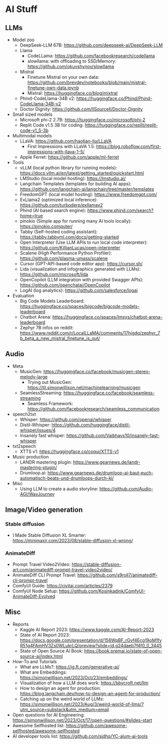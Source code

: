 # AI Stuff


## LLMs
- Model zoo
  - DeepSeek-LLM 67B: https://github.com/deepseek-ai/DeepSeek-LLM
  - Llama
    - CodeLLama: https://github.com/facebookresearch/codellama
    - slowllama: with offloading to SSD/Memory: https://github.com/okuvshynov/slowllama
  - Mistral
    - Finetune Mistral on your own data: https://github.com/brevdev/notebooks/blob/main/mistral-finetune-own-data.ipynb
    - Mixtral: https://huggingface.co/blog/mixtral
  - Phind-CodeLlama-34B v2: https://huggingface.co/Phind/Phind-CodeLlama-34B-v2
  - Doctor Dignity: https://github.com/llSourcell/Doctor-Dignity
- Small sized models
  - Microsoft phi-2 2.7B: https://huggingface.co/microsoft/phi-2
  - Replit Code v1.5 3B for coding: https://huggingface.co/replit/replit-code-v1_5-3b
- Multimodal models
  - LLaVA: https://github.com/haotian-liu/LLaVA
    - First Impressions with LLaVA 1.5: https://blog.roboflow.com/first-impressions-with-llava-1-5/
  - Apple Ferret: https://github.com/apple/ml-ferret
- Tools
  - vLLM (local python library for running models): https://docs.vllm.ai/en/latest/getting_started/quickstart.html
  - LMStudio (local model hosting): https://lmstudio.ai/
  - Langchain Templates (templates for building AI apps): https://github.com/langchain-ai/langchain/tree/master/templates
  - FreedomGPT (local model hosting): https://www.freedomgpt.com/
  - ExLlama2 (optimized local inference): https://github.com/turboderp/exllamav2
  - Phind (AI based search engine): https://www.phind.com/search?home=true
  - pinokio (Simple app for running many AI tools locally): https://pinokio.computer/
  - Tabby (Self-hosted coding assistant): https://tabby.tabbyml.com/docs/getting-started
  - Open Interpreter (Use LLM APIs to run local code interpreter): https://github.com/KillianLucas/open-interpreter
  - Scalene (High Performance Python Profiler): https://github.com/plasma-umass/scalene
  - Cursor (GPT-API-based code editor app): https://cursor.sh/
  - Lida (visualization and infographics generated with LLMs): https://github.com/microsoft/lida
  - OpenCopilot (LLM integration with provided Swagger APIs): https://github.com/openchatai/OpenCopilot
  - LogAI (log analytics): https://github.com/salesforce/logai
- Evaluation
  - Big Code Models Leaderboard: https://huggingface.co/spaces/bigcode/bigcode-models-leaderboard
  - Chatbot Arena: https://huggingface.co/spaces/lmsys/chatbot-arena-leaderboard
  - Zephyr 7B infos on reddit: https://www.reddit.com/r/LocalLLaMA/comments/17hjgdg/zephyr_7b_beta_a_new_mistral_finetune_is_out/


## Audio
- Meta
  - MusicGen: https://huggingface.co/facebook/musicgen-stereo-melody-large
    - Trying out MusicGen: https://til.simonwillison.net/machinelearning/musicgen
  - SeamlessStreaming: https://huggingface.co/facebook/seamless-streaming
    - Seamless Framework: https://github.com/facebookresearch/seamless_communication 
- speech2txt
  - Whisper: https://github.com/openai/whisper
  - Distil-Whisper: https://github.com/huggingface/distil-whisper/issues/4
  - Insanely fast whisper: https://github.com/Vaibhavs10/insanely-fast-whisper
- txt2speech
  - XTTS v1: https://huggingface.co/coqui/XTTS-v1 
- Music production
  - LANDR mastering plugin: https://www.gearnews.de/landr-mastering-plugin/
  - Drumloop.ai: https://www.gearnews.de/drumloop-ai-baut-euch-automatisch-beats-und-drumloops-durch-ki/
- Misc
  - Using LLM to create a audio storyline: https://github.com/Audio-AGI/WavJourney

## Image/Video generation

### Stable diffusion
- I Made Stable Diffusion XL Smarter: https://minimaxir.com/2023/08/stable-diffusion-xl-wrong/

### AnimateDiff
- Prompt Travel Video2Video: https://stable-diffusion-art.com/animatediff-prompt-travel-video2video/
- AnimateDiff CLI Prompt Travel: https://github.com/s9roll7/animatediff-cli-prompt-travel
- ComfyUI Guide: https://civitai.com/articles/2379
- ComfyUI Node Setup: https://github.com/Kosinkadink/ComfyUI-AnimateDiff-Evolved


## Misc
- Reports
  - Kaggle AI Report 2023: https://www.kaggle.com/AI-Report-2023
  - State of AI Report 2023: https://docs.google.com/presentation/d/156WpBF_rGvf4Ecg19oM1fyR51g4FAmHV3Zs0WLukrLQ/preview?slide=id.g24daeb7f4f0_0_3445
  - State of Open Source AI Book: https://book.premai.io/state-of-open-source-ai/index.html
- How-To and Tutorials
  - What are LLMs?: https://ig.ft.com/generative-ai/
  - What are Embeddings: https://simonwillison.net/2023/Oct/23/embeddings/
  - Visualization of how a LLM does work: https://bbycroft.net/llm
  - How to design an agent for production: https://blog.langchain.dev/how-to-design-an-agent-for-production/
  - Catching up on the weird world of LLMs: https://simonwillison.net/2023/Aug/3/weird-world-of-llms/?utm_source=substack&utm_medium=email
- Open questions for AI Engineering: https://simonwillison.net/2023/Oct/17/open-questions/#slides-start
- Awesome Selfhosted list: https://github.com/awesome-selfhosted/awesome-selfhosted
- AI developer tools list: https://github.com/sidhq/YC-alum-ai-tools

